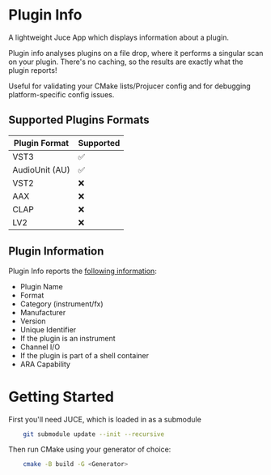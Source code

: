 # Plugin Info

A lightweight Juce App which displays information about a plugin.

Plugin info analyses plugins on a file drop, where it performs a singular scan on your plugin.
There's no caching, so the results are exactly what the plugin reports!

Useful for validating your CMake lists/Projucer config and for debugging platform-specific config issues.

## Supported Plugins Formats

| Plugin Format  | Supported |
|----------------|-----------|
| VST3           | ✅         |
| AudioUnit (AU) | ✅         |
| VST2           | ❌         |
| AAX            | ❌         |
| CLAP           | ❌         |
| LV2            | ❌         |

## Plugin Information

Plugin Info reports the [following information](https://docs.juce.com/master/classPluginDescription.html):
- Plugin Name
- Format
- Category (instrument/fx)
- Manufacturer
- Version
- Unique Identifier
- If the plugin is an instrument
- Channel I/O 
- If the plugin is part of a shell container
- ARA Capability

# Getting Started
First you'll need JUCE, which is loaded in as a submodule

```bash
    git submodule update --init --recursive
```

Then run CMake using your generator of choice:
```bash
    cmake -B build -G <Generator>
```